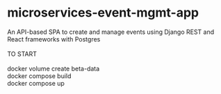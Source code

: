 # microservices-event-mgmt-app
An API-based SPA to create and manage events using Django REST and React frameworks with Postgres
<br>
<br>
TO START
<br>
<br>
docker volume create beta-data <br>
docker compose build <br>
docker compose up

